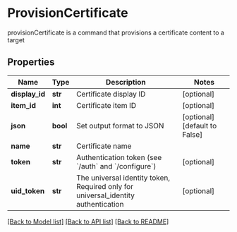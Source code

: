 # ProvisionCertificate

provisionCertificate is a command that provisions a certificate content to a target
## Properties
Name | Type | Description | Notes
------------ | ------------- | ------------- | -------------
**display_id** | **str** | Certificate display ID | [optional] 
**item_id** | **int** | Certificate item ID | [optional] 
**json** | **bool** | Set output format to JSON | [optional] [default to False]
**name** | **str** | Certificate name | 
**token** | **str** | Authentication token (see &#x60;/auth&#x60; and &#x60;/configure&#x60;) | [optional] 
**uid_token** | **str** | The universal identity token, Required only for universal_identity authentication | [optional] 

[[Back to Model list]](../README.md#documentation-for-models) [[Back to API list]](../README.md#documentation-for-api-endpoints) [[Back to README]](../README.md)


